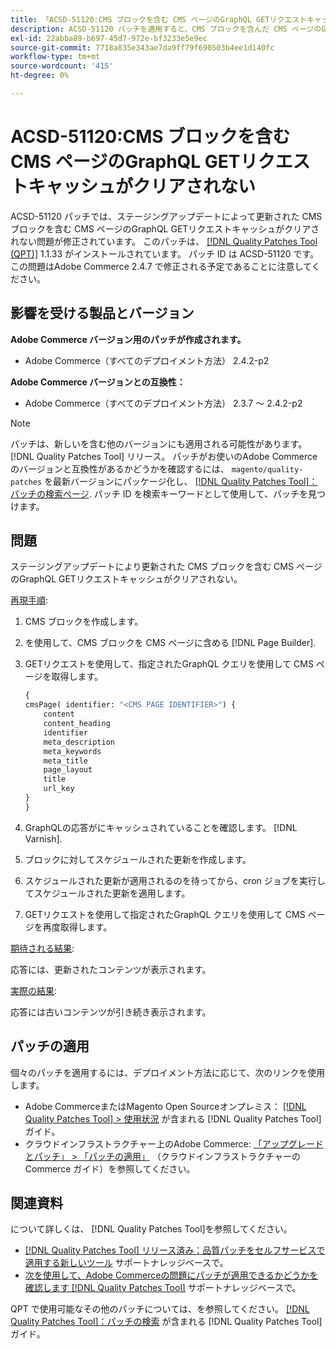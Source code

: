 ```yaml
---
title: 「ACSD-51120:CMS ブロックを含む CMS ページのGraphQL GETリクエストキャッシュがクリアされない」
description: ACSD-51120 パッチを適用すると、CMS ブロックを含んだ CMS ページのGraphQL GETリクエストキャッシュがクリアされないAdobe Commerceの問題が修正されます。
exl-id: 22abba89-b697-45d7-972e-bf3233e5e9ec
source-git-commit: 7718a835e343ae7da9ff79f690503b4ee1d140fc
workflow-type: tm+mt
source-wordcount: '415'
ht-degree: 0%

---
```


# ACSD-51120:CMS ブロックを含む CMS ページのGraphQL GETリクエストキャッシュがクリアされない

ACSD-51120 パッチでは、ステージングアップデートによって更新された CMS ブロックを含む CMS ページのGraphQL GETリクエストキャッシュがクリアされない問題が修正されています。 このパッチは、 [[!DNL Quality Patches Tool (QPT)]](/help/announcements/adobe-commerce-announcements/magento-quality-patches-released-new-tool-to-self-serve-quality-patches.md) 1.1.33 がインストールされています。 パッチ ID は ACSD-51120 です。 この問題はAdobe Commerce 2.4.7 で修正される予定であることに注意してください。

## 影響を受ける製品とバージョン

**Adobe Commerce バージョン用のパッチが作成されます。**

* Adobe Commerce（すべてのデプロイメント方法） 2.4.2-p2

**Adobe Commerce バージョンとの互換性：**

* Adobe Commerce（すべてのデプロイメント方法） 2.3.7 ～ 2.4.2-p2

>[!NOTE]
>
>パッチは、新しいを含む他のバージョンにも適用される可能性があります。 [!DNL Quality Patches Tool] リリース。 パッチがお使いのAdobe Commerceのバージョンと互換性があるかどうかを確認するには、 `magento/quality-patches` を最新バージョンにパッケージ化し、 [[!DNL Quality Patches Tool]：パッチの検索ページ](https://experienceleague.adobe.com/tools/commerce-quality-patches/index.html). パッチ ID を検索キーワードとして使用して、パッチを見つけます。

## 問題

ステージングアップデートにより更新された CMS ブロックを含む CMS ページのGraphQL GETリクエストキャッシュがクリアされない。

<u>再現手順</u>:

1. CMS ブロックを作成します。
1. を使用して、CMS ブロックを CMS ページに含める [!DNL Page Builder].
1. GETリクエストを使用して、指定されたGraphQL クエリを使用して CMS ページを取得します。

   ```GraphQL
   {
   cmsPage( identifier: "<CMS PAGE IDENTIFIER>") {
       content
       content_heading
       identifier
       meta_description
       meta_keywords
       meta_title
       page_layout
       title
       url_key
   }
   }
   ```

1. GraphQLの応答がにキャッシュされていることを確認します。 [!DNL Varnish].
1. ブロックに対してスケジュールされた更新を作成します。
1. スケジュールされた更新が適用されるのを待ってから、cron ジョブを実行してスケジュールされた更新を適用します。
1. GETリクエストを使用して指定されたGraphQL クエリを使用して CMS ページを再度取得します。

<u>期待される結果</u>:

応答には、更新されたコンテンツが表示されます。

<u>実際の結果</u>:

応答には古いコンテンツが引き続き表示されます。

## パッチの適用

個々のパッチを適用するには、デプロイメント方法に応じて、次のリンクを使用します。

* Adobe CommerceまたはMagento Open Sourceオンプレミス： [[!DNL Quality Patches Tool] > 使用状況](https://experienceleague.adobe.com/docs/commerce-operations/tools/quality-patches-tool/usage.html) が含まれる [!DNL Quality Patches Tool] ガイド。
* クラウドインフラストラクチャー上のAdobe Commerce: [「アップグレードとパッチ」 > 「パッチの適用」](https://experienceleague.adobe.com/docs/commerce-cloud-service/user-guide/develop/upgrade/apply-patches.html) （クラウドインフラストラクチャーのCommerce ガイド）を参照してください。


## 関連資料

について詳しくは、 [!DNL Quality Patches Tool]を参照してください。

* [[!DNL Quality Patches Tool] リリース済み：品質パッチをセルフサービスで適用する新しいツール](/help/announcements/adobe-commerce-announcements/magento-quality-patches-released-new-tool-to-self-serve-quality-patches.md) サポートナレッジベースで。
* [次を使用して、Adobe Commerceの問題にパッチが適用できるかどうかを確認します [!DNL Quality Patches Tool]](/help/support-tools/patches-available-in-qpt-tool/check-patch-for-magento-issue-with-magento-quality-patches.md) サポートナレッジベースで。

QPT で使用可能なその他のパッチについては、を参照してください。 [[!DNL Quality Patches Tool]：パッチの検索](https://experienceleague.adobe.com/tools/commerce-quality-patches/index.html) が含まれる [!DNL Quality Patches Tool] ガイド。

